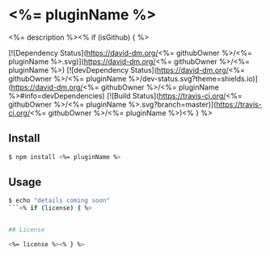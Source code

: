 # <%= pluginName %>

<%= description %><% if (isGithub) { %>

[![Dependency Status](https://david-dm.org/<%= githubOwner %>/<%= pluginName %>.svg)](https://david-dm.org/<%= githubOwner %>/<%= pluginName %>)
[![devDependency Status](https://david-dm.org/<%= githubOwner %>/<%= pluginName %>/dev-status.svg?theme=shields.io)](https://david-dm.org/<%= githubOwner %>/<%= pluginName %>#info=devDependencies)
[![Build Status](https://travis-ci.org/<%= githubOwner %>/<%= pluginName %>.svg?branch=master)](https://travis-ci.org/<%= githubOwner %>/<%= pluginName %>)<% } %>


## Install

```bash
$ npm install <%= pluginName %>
```


## Usage

```bash
$ echo "details coming soon"
```<% if (license) { %>


## License

<%= license %><% } %>

